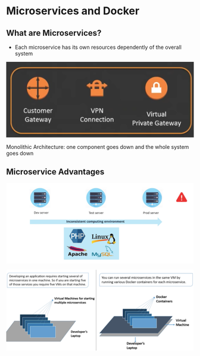 # Microservices and Docker

## What are Microservices?

* Each microservice has its own resources dependently of the overall system

![](../../../../.gitbook/assets/image%20%2877%29.png)

Monolithic Architecture: one component goes down and the whole system goes down

## Microservice Advantages

![](../../../../.gitbook/assets/image%20%2878%29.png)

![](../../../../.gitbook/assets/image%20%2838%29.png)

